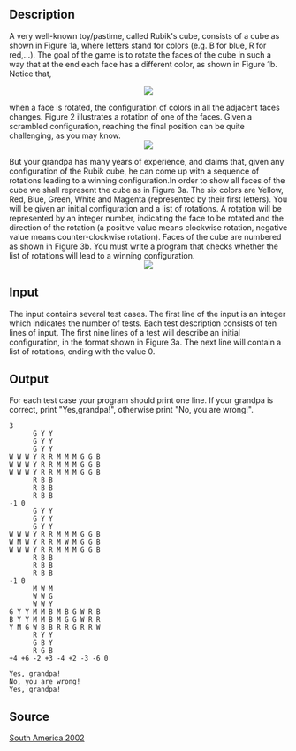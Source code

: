 <h2>Description</h2><p>A very well-known toy/pastime, called Rubik's cube, consists of a cube as shown in Figure 1a, where letters stand for colors (e.g. B for blue, R for red,...). The goal of the game is to rotate the faces of the cube in such a way that at the end each face has a different color, as shown in Figure 1b. Notice that,
</p><center><img src="images/1290_1.jpg"></center><p>
</p>when a face is rotated, the configuration of colors in all the adjacent faces changes. Figure 2 illustrates a rotation of one of the faces. Given a scrambled configuration, reaching the final position can be quite challenging, as you may know.
<center><img src="images/1290_2.jpg"></center><p>
</p>But your grandpa has many years of experience, and claims that, given any configuration of the Rubik cube, he can come up with a sequence of rotations leading to a winning configuration.In order to show all faces of the cube we shall represent the cube as in Figure 3a. The six colors are Yellow, Red, Blue, Green, White and Magenta (represented by their first letters).
You will be given an initial configuration and a list of rotations. A rotation will be represented by an integer number, indicating the face to be rotated and the direction of the rotation (a positive value means clockwise rotation, negative value means counter-clockwise rotation). Faces of the cube are numbered as shown in Figure 3b. You must write a program that checks whether the list of rotations will lead to a winning configuration.
<center><img src="images/1290_3.jpg"></center><h2>Input</h2><p>The input contains several test cases. The first line of the input is an integer which indicates the number of tests. Each test description consists of ten lines of input. The first nine lines of a test will describe an initial configuration, in the format shown in Figure 3a. The next line will contain a list of rotations, ending with the value 0.</p><h2>Output</h2><p>For each test case your program should print one line. If your grandpa is correct, print "Yes,grandpa!", otherwise print "No, you are wrong!".</p><pre><code class="language-input1">3
      G Y Y
      G Y Y
      G Y Y
W W W Y R R M M M G G B
W W W Y R R M M M G G B
W W W Y R R M M M G G B
      R B B
      R B B
      R B B
-1 0
      G Y Y
      G Y Y
      G Y Y
W W W Y R R M M M G G B
W M W Y R R M W M G G B
W W W Y R R M M M G G B
      R B B
      R B B
      R B B
-1 0
      M W M
      W W G
      W W Y
G Y Y M M B M B G W R B
B Y Y M M B M G G W R R
Y M G W B B R R G R R W
      R Y Y
      G B Y
      R G B
+4 +6 -2 +3 -4 +2 -3 -6 0</code></pre><pre><code class="language-output1">Yes, grandpa!
No, you are wrong!
Yes, grandpa!</code></pre><h2>Source</h2><a href="searchproblem?field=source&amp;key=South+America+2002">South America 2002</a>